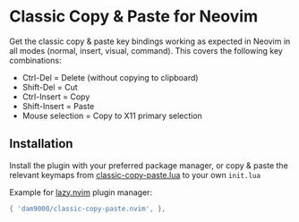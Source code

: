 # Classic Copy & Paste for Neovim

Get the classic copy & paste key bindings working as expected in Neovim
in all modes (normal, insert, visual, command). This covers the following
key combinations:

- Ctrl-Del          = Delete (without copying to clipboard)
- Shift-Del         = Cut
- Ctrl-Insert       = Copy
- Shift-Insert      = Paste
- Mouse selection   = Copy to X11 primary selection

## Installation

Install the plugin with your preferred package manager, or copy & paste
the relevant keymaps from [classic-copy-paste.lua](lua/classic-copy-paste.lua) to your own `init.lua`

Example for [lazy.nvim](https://github.com/folke/lazy.nvim) plugin manager:

```lua
{ 'dam9000/classic-copy-paste.nvim', },
```

